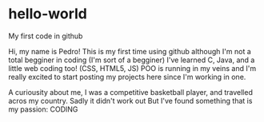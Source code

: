 # hello-world
My first code in github

Hi, my name is Pedro! This is my first time using github although I'm not a total begginer in coding (I'm sort of a begginer)
I've learned C, Java, and a little web coding too! (CSS, HTML5, JS) 
POO is running in my veins and I'm really excited to start posting my projects here since I'm working in one.

 A curiousity about me, I was a competitive basketball player, and travelled acros my country. Sadly it didn't work out
 But I've found something that is my passion: CODING
